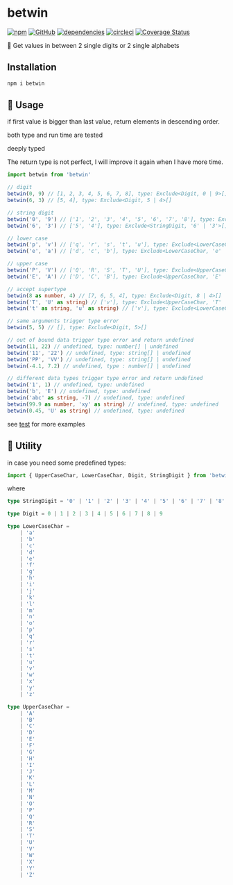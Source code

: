 # betwin

[![npm](https://img.shields.io/npm/v/betwin)](https://www.npmjs.com/package/betwin) [![GitHub](https://img.shields.io/github/license/tylim88/betwin?color=blue)](https://github.com/tylim88/betwin/blob/master/LICENSE) [![dependencies](https://img.shields.io/badge/dynamic/json?color=brightgreen&label=dependencies&query=%24.dependencies.count&url=https%3A%2F%2Fapi.npmutil.com%2Fpackage%2Fbetwin)](https://www.npmjs.com/package/betwin?activeTab=dependencies) [![circleci](https://circleci.com/gh/tylim88/betwin.svg?style=shield)](https://app.circleci.com/pipelines/github/tylim88/betwin) [![Coverage Status](https://coveralls.io/repos/github/tylim88/betwin/badge.svg?branch=main)](https://coveralls.io/github/tylim88/betwin?branch=main)

🤞 Get values in between 2 single digits or 2 single alphabets

## Installation

```bash
npm i betwin
```

## 🎵 Usage

if first value is bigger than last value, return elements in descending order.

both type and run time are tested

deeply typed

The return type is not perfect, I will improve it again when I have more time.

```ts
import betwin from 'betwin'

// digit
betwin(0, 9) // [1, 2, 3, 4, 5, 6, 7, 8], type: Exclude<Digit, 0 | 9>[]
betwin(6, 3) // [5, 4], type: Exclude<Digit, 5 | 4>[]

// string digit
betwin('0', '9') // ['1', '2', '3', '4', '5', '6', '7', '8'], type: Exclude<StringDigit, '0' | '9'>[]
betwin('6', '3') // ['5', '4'], type: Exclude<StringDigit, '6' | '3'>[]

// lower case
betwin('p', 'v') // ['q', 'r', 's', 't', 'u'], type: Exclude<LowerCaseChar, 'p' | 'w' >[]
betwin('e', 'a') // ['d', 'c', 'b'], type: Exclude<LowerCaseChar, 'e' | 'a' >[]

// upper case
betwin('P', 'V') // ['Q', 'R', 'S', 'T', 'U'], type: Exclude<UpperCaseChar, 'P' | 'V'>[]
betwin('E', 'A') // ['D', 'C', 'B'], type: Exclude<UpperCaseChar, 'E' | 'A'>[]

// accept supertype
betwin(8 as number, 4) // [7, 6, 5, 4], type: Exclude<Digit, 8 | 4>[]
betwin('T', 'U' as string) // ['v'], type: Exclude<UpperCaseChar, 'T' | 'U' >[]
betwin('t' as string, 'u' as string) // ['v'], type: Exclude<LowerCaseChar, 't' | 'u' >[]

// same arguments trigger type error
betwin(5, 5) // [], type: Exclude<Digit, 5>[]

// out of bound data trigger type error and return undefined
betwin(11, 22) // undefined, type: number[] | undefined
betwin('11', '22') // undefined, type: string[] | undefined
betwin('PP', 'VV') // undefined, type: string[] | undefined
betwin(-4.1, 7.2) // undefined, type : number[] | undefined

// different data types trigger type error and return undefined
betwin('1', 1) // undefined, type: undefined
betwin('b', 'E') // undefined, type: undefined
betwin('abc' as string, -7) // undefined, type: undefined
betwin(99.9 as number, 'xy' as string) // undefined, type: undefined
betwin(0.45, 'U' as string) // undefined, type: undefined
```

see [test](https://github.com/tylim88/betwin/blob/main/src/index.test.ts) for more examples

## 🔨 Utility

in case you need some predefined types:

```ts
import { UpperCaseChar, LowerCaseChar, Digit, StringDigit } from 'betwin'
```

where

```ts
type StringDigit = '0' | '1' | '2' | '3' | '4' | '5' | '6' | '7' | '8' | '9'

type Digit = 0 | 1 | 2 | 3 | 4 | 5 | 6 | 7 | 8 | 9

type LowerCaseChar =
	| 'a'
	| 'b'
	| 'c'
	| 'd'
	| 'e'
	| 'f'
	| 'g'
	| 'h'
	| 'i'
	| 'j'
	| 'k'
	| 'l'
	| 'm'
	| 'n'
	| 'o'
	| 'p'
	| 'q'
	| 'r'
	| 's'
	| 't'
	| 'u'
	| 'v'
	| 'w'
	| 'x'
	| 'y'
	| 'z'

type UpperCaseChar =
	| 'A'
	| 'B'
	| 'C'
	| 'D'
	| 'E'
	| 'F'
	| 'G'
	| 'H'
	| 'I'
	| 'J'
	| 'K'
	| 'L'
	| 'M'
	| 'N'
	| 'O'
	| 'P'
	| 'Q'
	| 'R'
	| 'S'
	| 'T'
	| 'U'
	| 'V'
	| 'W'
	| 'X'
	| 'Y'
	| 'Z'
```
